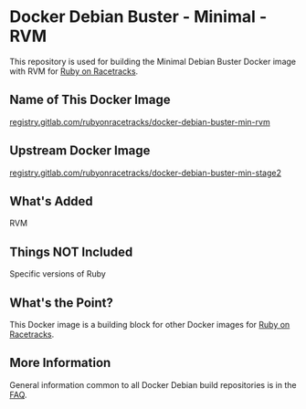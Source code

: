 # Docker Debian Buster - Minimal - RVM

This repository is used for building the Minimal Debian Buster Docker image with RVM for [Ruby on Racetracks](https://www.rubyonracetracks.com/).

## Name of This Docker Image
[registry.gitlab.com/rubyonracetracks/docker-debian-buster-min-rvm](https://gitlab.com/rubyonracetracks/docker-debian-buster-min-rvm/container_registry)

## Upstream Docker Image
[registry.gitlab.com/rubyonracetracks/docker-debian-buster-min-stage2](https://gitlab.com/rubyonracetracks/docker-debian-buster-min-stage2/container_registry)

## What's Added
RVM

## Things NOT Included
Specific versions of Ruby

## What's the Point?
This Docker image is a building block for other Docker images for [Ruby on Racetracks](https://www.rubyonracetracks.com/).

## More Information
General information common to all Docker Debian build repositories is in the [FAQ](https://gitlab.com/rubyonracetracks/docker-debian-common/blob/master/FAQ.md).
